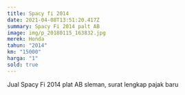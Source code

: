 ```yaml
---
title: Spacy fi 2014
date: 2021-04-08T13:51:20.417Z
summary: Spacy Fi 2014 palt AB
image: img/p_20180115_163832.jpg
merek: Honda
tahun: "2014"
km: "15000"
harga: "1"
sold: true
---
```

Jual Spacy Fi 2014 plat AB sleman, surat lengkap pajak baru